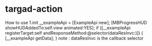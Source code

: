 # targad-action
How to use
  1.init
       __exampleApi  = [ExampleApi new];
       [MBProgressHUD showHUDAddedTo:self.view animated:YES];
       if ([__exampleApi registerTarget:self andResponseMethod:@selector(dataResInvc:)]) {
           [__exampleApi getData];
       }
       note :  dataResInvc is the callback selector
       

